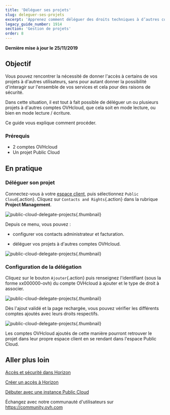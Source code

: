 ```yaml
---
title: 'Déléguer ses projets'
slug: deleguer-ses-projets
excerpt: 'Apprenez comment déléguer des droits techniques à d’autres comptes OVHcloud pour un projet Public Cloud'
legacy_guide_number: 1914
section: 'Gestion de projets'
order: 8
---
```


**Dernière mise à jour le 25/11/2019**
 
## Objectif

Vous pouvez rencontrer la nécessité de donner l'accès à certains de vos projets à d'autres utilisateurs, sans pour autant donner la possibilité d'interagir sur l'ensemble de vos services et cela pour des raisons de sécurité. 

Dans cette situation, il est tout à fait possible de déléguer un ou plusieurs projets à d'autres comptes OVHcloud, que cela soit en mode lecture, ou bien en mode lecture / écriture.

Ce guide vous explique comment procéder.


### Prérequis

- 2 comptes OVHcloud
- Un projet Public Cloud


## En pratique 

### Déléguer son projet

Connectez-vous à votre [espace client](https://www.ovh.com/auth/?action=gotomanager&from=https://www.ovh.com/fr/&ovhSubsidiary=fr), puis sélectionnez `Public Cloud`{.action}. Cliquez sur `Contacts and Rights`{.action} dans la rubrique **Project Management**.


![public-cloud-delegate-projects](images/pcidelegateprojects1.png){.thumbnail}

Depuis ce menu, vous pouvez :

* configurer vos contacts administrateur et facturation.

* déléguer vos projets à d'autres comptes OVHcloud.


![public-cloud-delegate-projects](images/pcidelegateprojects2.png){.thumbnail}

### Configuration de la délégation

Cliquez sur le bouton `Ajouter`{.action} puis renseignez l'identifiant (sous la forme xx000000-ovh) du compte OVHcloud à ajouter et le type de droit à associer.

![public-cloud-delegate-projects](images/pcidelegateprojects3.png){.thumbnail}

Dès l'ajout validé et la page rechargée, vous pouvez vérifier les différents comptes ajoutés avec leurs droits respectifs.

![public-cloud-delegate-projects](images/pcidelegateprojects4.png){.thumbnail}

Les comptes OVHcloud ajoutés de cette manière pourront retrouver le projet dans leur propre espace client en se rendant dans l'espace Public Cloud.

## Aller plus loin

[Accès et sécurité dans Horizon](https://docs.ovh.com/fr/public-cloud/acces-et-securite-dans-horizon/)

[Créer un accès à Horizon](https://docs.ovh.com/fr/public-cloud/creer-un-acces-a-horizon/)

[Débuter avec une instance Public Cloud](https://docs.ovh.com/fr/public-cloud/debuter-avec-une-instance-public-cloud/)

Échangez avec notre communauté d'utilisateurs sur <https://community.ovh.com>
